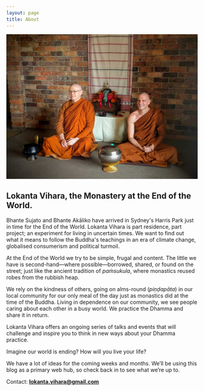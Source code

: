 ```yaml
---
layout: page
title: About
---
```


![Bhante Sujato and Bhante Akaliko at Lokanta](https://raw.githubusercontent.com/lokanta/lokanta.github.io/master/Monks.jpg)

## Lokanta Vihara, the Monastery at the End of the World.

Bhante Sujato and Bhante Akāliko have arrived in Sydney's Harris Park just in time for the End of the World. Lokanta Vihara is part residence, part project; an experiment for living in uncertain times. We want to find out what it means to follow the Buddha's teachings in an era of climate change, globalised consumerism and political turmoil.

At the End of the World we try to be simple, frugal and content. The little we have is second-hand—where possible—borrowed, shared, or found on the street; just like the ancient tradition of *paṁsukula*, where monastics reused robes from the rubbish heap.

We rely on the kindness of others, going on alms-round (*piṇḍapāta*) in our local community for our only meal of the day just as monastics did at the time of the Buddha. Living in dependence on our community, we see people caring about each other in a busy world. We practice the Dhamma and share it in return.

Lokanta Vihara offers an ongoing series of talks and events that will challenge and inspire you to think in new ways about your Dhamma practice. 

Imagine our world is ending? How will you live your life?

We have a lot of ideas for the coming weeks and months. We’ll be using this blog as a primary web hub, so check back in to see what we’re up to.

Contact:
[**lokanta.vihara@gmail.com**](lokanta.vihara@gmail.com)



